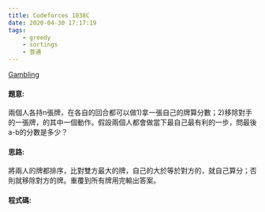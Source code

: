 ```yaml
---
title: Codeforces 1038C
date: 2020-04-30 17:17:19
tags:
    - greedy
    - sortings
    - 普通
---
```

[Gambling](https://codeforces.com/problemset/problem/1038/C)


#### 題意:
兩個人各持n張牌，在各自的回合都可以做1)拿一張自己的牌算分數；2)移除對手的一張牌，的其中一個動作。假設兩個人都會做當下最自己最有利的一步，問最後a-b的分數是多少？
<!-- more -->
#### 思路:
將兩人的牌都排序，比對雙方最大的牌，自己的大於等於對方的，就自己算分；否則就移除對方的牌。重覆到所有牌用完輸出答案。

#### 程式碼:
<script src="https://gist.github.com/Daviswww/84aac07557a00f6523dd318516a8b796.js"></script>